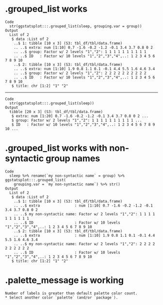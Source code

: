 # .grouped_list works

    Code
      str(ggstatsplot:::.grouped_list(sleep, grouping.var = group))
    Output
      List of 2
       $ data :List of 2
        ..$ 1: tibble [10 x 3] (S3: tbl_df/tbl/data.frame)
        .. ..$ extra: num [1:10] 0.7 -1.6 -0.2 -1.2 -0.1 3.4 3.7 0.8 0 2
        .. ..$ group: Factor w/ 2 levels "1","2": 1 1 1 1 1 1 1 1 1 1
        .. ..$ ID   : Factor w/ 10 levels "1","2","3","4",..: 1 2 3 4 5 6 7 8 9 10
        ..$ 2: tibble [10 x 3] (S3: tbl_df/tbl/data.frame)
        .. ..$ extra: num [1:10] 1.9 0.8 1.1 0.1 -0.1 4.4 5.5 1.6 4.6 3.4
        .. ..$ group: Factor w/ 2 levels "1","2": 2 2 2 2 2 2 2 2 2 2
        .. ..$ ID   : Factor w/ 10 levels "1","2","3","4",..: 1 2 3 4 5 6 7 8 9 10
       $ title: chr [1:2] "1" "2"

---

    Code
      str(ggstatsplot:::.grouped_list(sleep))
    Output
      tibble [20 x 3] (S3: tbl_df/tbl/data.frame)
       $ extra: num [1:20] 0.7 -1.6 -0.2 -1.2 -0.1 3.4 3.7 0.8 0 2 ...
       $ group: Factor w/ 2 levels "1","2": 1 1 1 1 1 1 1 1 1 1 ...
       $ ID   : Factor w/ 10 levels "1","2","3","4",..: 1 2 3 4 5 6 7 8 9 10 ...

# .grouped_list works with non-syntactic group names

    Code
      sleep %>% rename(`my non-syntactic name` = group) %>% ggstatsplot:::.grouped_list(
        grouping.var = `my non-syntactic name`) %>% str()
    Output
      List of 2
       $ data :List of 2
        ..$ 1: tibble [10 x 3] (S3: tbl_df/tbl/data.frame)
        .. ..$ extra                : num [1:10] 0.7 -1.6 -0.2 -1.2 -0.1 3.4 3.7 0.8 0 2
        .. ..$ my non-syntactic name: Factor w/ 2 levels "1","2": 1 1 1 1 1 1 1 1 1 1
        .. ..$ ID                   : Factor w/ 10 levels "1","2","3","4",..: 1 2 3 4 5 6 7 8 9 10
        ..$ 2: tibble [10 x 3] (S3: tbl_df/tbl/data.frame)
        .. ..$ extra                : num [1:10] 1.9 0.8 1.1 0.1 -0.1 4.4 5.5 1.6 4.6 3.4
        .. ..$ my non-syntactic name: Factor w/ 2 levels "1","2": 2 2 2 2 2 2 2 2 2 2
        .. ..$ ID                   : Factor w/ 10 levels "1","2","3","4",..: 1 2 3 4 5 6 7 8 9 10
       $ title: chr [1:2] "1" "2"

# .palette_message is working

    Number of labels is greater than default palette color count.
    * Select another color `palette` (and/or `package`).

